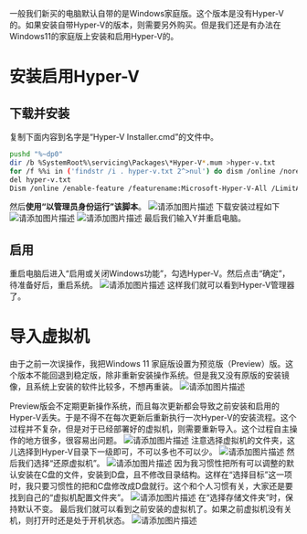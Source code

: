 一般我们新买的电脑默认自带的是Windows家庭版。这个版本是没有Hyper-V的。如果安装自带Hyper-V的版本，则需要另外购买。但是我们还是有办法在Windows11的家庭版上安装和启用Hyper-V的。
# 安装启用Hyper-V

## 下载并安装
复制下面内容到名字是“Hyper-V Installer.cmd”的文件中。
```bash
pushd "%~dp0"
dir /b %SystemRoot%\servicing\Packages\*Hyper-V*.mum >hyper-v.txt
for /f %%i in ('findstr /i . hyper-v.txt 2^>nul') do dism /online /norestart /add-package:"%SystemRoot%\servicing\Packages\%%i"
del hyper-v.txt
Dism /online /enable-feature /featurename:Microsoft-Hyper-V-All /LimitAccess /ALL
```
然后**使用“以管理员身份运行”该脚本**。
![请添加图片描述](https://github.com/f304646673/tools/blob/main/windows-11-hyper-v-installer/images/0.png)
下载安装过程如下
![请添加图片描述](https://github.com/f304646673/tools/blob/main/windows-11-hyper-v-installer/images/1.png)
![请添加图片描述](https://github.com/f304646673/tools/blob/main/windows-11-hyper-v-installer/images/2.png)
最后我们输入Y并重启电脑。
## 启用
重启电脑后进入“启用或关闭Windows功能”，勾选Hyper-V。然后点击“确定”，待准备好后，重启系统。
![请添加图片描述](https://github.com/f304646673/tools/blob/main/windows-11-hyper-v-installer/images/3.png)
这样我们就可以看到Hyper-V管理器了。

# 导入虚拟机
由于之前一次误操作，我把Windows 11 家庭版设置为预览版（Preview）版。这个版本不能回退到稳定版，除非重新安装操作系统。但是我又没有原版的安装镜像，且系统上安装的软件比较多，不想再重装。
![请添加图片描述](https://github.com/f304646673/tools/blob/main/windows-11-hyper-v-installer/images/-1.png)

Preview版会不定期更新操作系统，而且每次更新都会导致之前安装和启用的Hyper-V丢失。于是不得不在每次更新后重新执行一次Hyper-V的安装流程。这个过程并不复杂，但是对于已经部署好的虚拟机，则需要重新导入。这个过程自主操作的地方很多，很容易出问题。
![请添加图片描述](https://github.com/f304646673/tools/blob/main/windows-11-hyper-v-installer/images/4.png)
注意选择虚拟机的文件夹，这儿选择到Hyper-V目录下一级即可，不可以多也不可以少。
![请添加图片描述](https://github.com/f304646673/tools/blob/main/windows-11-hyper-v-installer/images/5.png)
然后我们选择“还原虚拟机”。
![请添加图片描述](https://github.com/f304646673/tools/blob/main/windows-11-hyper-v-installer/images/6.png)
因为我习惯性把所有可以调整的默认安装在C盘的文件，安装到D盘，且不修改目录结构。这样在“选择目标”这一项时，我只要习惯性的把和C盘修改成D盘就行。这个和个人习惯有关，大家还是要找到自己的“虚拟机配置文件夹”。
![请添加图片描述](https://github.com/f304646673/tools/blob/main/windows-11-hyper-v-installer/images/7.png)
在“选择存储文件夹”时，保持默认不变。
最后我们就可以看到之前安装的虚拟机了。如果之前虚拟机没有关机，则打开时还是处于开机状态。
![请添加图片描述](https://github.com/f304646673/tools/blob/main/windows-11-hyper-v-installer/images/9.png)
